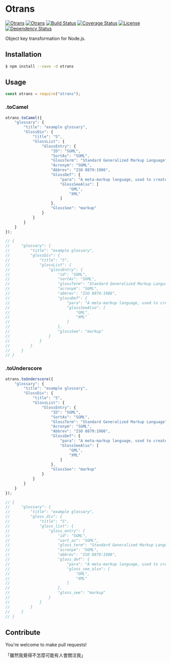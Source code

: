 # Otrans

[![Otrans](http://img.shields.io/npm/v/otrans.svg)](https://www.npmjs.org/package/otrans)
[![Otrans](http://img.shields.io/npm/dm/otrans.svg)](https://www.npmjs.org/package/otrans)
[![Build Status](https://travis-ci.org/XadillaX/otrans.svg?branch=master)](https://travis-ci.org/XadillaX/otrans)
[![Coverage Status](https://img.shields.io/coveralls/XadillaX/otrans/master.svg)](https://coveralls.io/r/XadillaX/otrans?branch=master)
[![License](https://img.shields.io/npm/l/otrans.svg?style=flat)](https://www.npmjs.org/package/otrans)
[![Dependency Status](https://david-dm.org/XadillaX/otrans.svg)](https://david-dm.org/XadillaX/otrans)

Object key transformation for Node.js.

## Installation

```sh
$ npm install --save -d otrans
```

## Usage

```js
const otrans = require("otrans");
```

### .toCamel

```js
otrans.toCamel({
    "glossary": {
        "title": "example glossary",
        "GlossDiv": {
            "title": "S",
            "GlossList": {
                "GlossEntry": {
                    "ID": "SGML",
                    "SortAs": "SGML",
                    "GlossTerm": "Standard Generalized Markup Language",
                    "Acronym": "SGML",
                    "Abbrev": "ISO 8879:1986",
                    "GlossDef": {
                        "para": "A meta-markup language, used to create markup languages such as DocBook.",
                        "GlossSeeAlso": [
                            "GML",
                            "XML"
                        ]
                    },
                    "GlossSee": "markup"
                }
            }
        }
    }
});

// {
//     "glossary": {
//         "title": "example glossary",
//         "glossDiv": {
//             "title": "S",
//             "glossList": {
//                 "glossEntry": {
//                     "id": "SGML",
//                     "sortAs": "SGML",
//                     "glossTerm": "Standard Generalized Markup Language",
//                     "acronym": "SGML",
//                     "abbrev": "ISO 8879:1986",
//                     "glossDef": {
//                         "para": "A meta-markup language, used to create markup languages such as DocBook.",
//                         "glossSeeAlso": [
//                             "GML",
//                             "XML"
//                         ]
//                     },
//                     "glossSee": "markup"
//                 }
//             }
//         }
//     }
// }
```

### .toUnderscore

```js
otrans.toUnderscore({
    "glossary": {
        "title": "example glossary",
        "GlossDiv": {
            "title": "S",
            "GlossList": {
                "GlossEntry": {
                    "ID": "SGML",
                    "SortAs": "SGML",
                    "GlossTerm": "Standard Generalized Markup Language",
                    "Acronym": "SGML",
                    "Abbrev": "ISO 8879:1986",
                    "GlossDef": {
                        "para": "A meta-markup language, used to create markup languages such as DocBook.",
                        "GlossSeeAlso": [
                            "GML",
                            "XML"
                        ]
                    },
                    "GlossSee": "markup"
                }
            }
        }
    }
});

// {
//     "glossary": {
//         "title": "example glossary",
//         "gloss_div": {
//             "title": "S",
//             "gloss_list": {
//                 "gloss_entry": {
//                     "id": "SGML",
//                     "sort_as": "SGML",
//                     "gloss_term": "Standard Generalized Markup Language",
//                     "acronym": "SGML",
//                     "abbrev": "ISO 8879:1986",
//                     "gloss_def": {
//                         "para": "A meta-markup language, used to create markup languages such as DocBook.",
//                         "gloss_see_also": [
//                             "GML",
//                             "XML"
//                         ]
//                     },
//                     "gloss_see": "markup"
//                 }
//             }
//         }
//     }
// }
```

## Contribute

You're welcome to make pull requests!

「雖然我覺得不怎麼可能有人會關注我」
